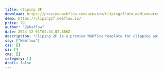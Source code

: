 ```yaml
---
title: Cliping ZF
download: https://preview.webflow.com/preview/clipingzf?utm_medium=preview_link&utm_source=designer&utm_content=clipingzf&preview=740cfc71216af5da5345ff30731e1278&workflow=preview
demo: https://clipingzf.webflow.io/
price: 79
author: "Zohaflow"
date: 2024-12-01T04:43:02.366Z
description: "Cliping ZF is a premium Webflow template for clipping path agencies and photo editing services. With a clean, professional design, this template is perfect for showcasing your expertise in image editing, background removal, and retouching."
ssg: ["Webflow"]
css: []
ui: []
cms: []
category: []
draft: false
---
```

